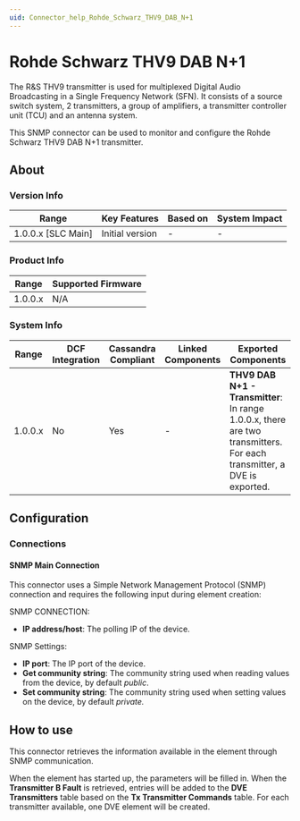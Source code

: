 ```yaml
---
uid: Connector_help_Rohde_Schwarz_THV9_DAB_N+1
---
```


# Rohde Schwarz THV9 DAB N+1

The R&S THV9 transmitter is used for multiplexed Digital Audio Broadcasting in a Single Frequency Network (SFN). It consists of a source switch system, 2 transmitters, a group of amplifiers, a transmitter controller unit (TCU) and an antenna system.

This SNMP connector can be used to monitor and configure the Rohde Schwarz THV9 DAB N+1 transmitter.

## About

### Version Info

| Range                | Key Features     | Based on     | System Impact     |
|----------------------|------------------|--------------|-------------------|
| 1.0.0.x [SLC Main]   | Initial version  | -            | -                 |

### Product Info

| Range     | Supported Firmware     |
|-----------|------------------------|
| 1.0.0.x   | N/A                    |

### System Info

| Range     | DCF Integration     | Cassandra Compliant     | Linked Components     | Exported Components                                                                                                    |
|-----------|---------------------|-------------------------|-----------------------|------------------------------------------------------------------------------------------------------------------------|
| 1.0.0.x   | No                  | Yes                     | -                     | **THV9 DAB N+1 - Transmitter**: In range 1.0.0.x, there are two transmitters. For each transmitter, a DVE is exported. |

## Configuration

### Connections

#### SNMP Main Connection

This connector uses a Simple Network Management Protocol (SNMP) connection and requires the following input during element creation:

SNMP CONNECTION:

- **IP address/host**: The polling IP of the device.

SNMP Settings:

- **IP port**: The IP port of the device.
- **Get community string**: The community string used when reading values from the device, by default *public*.
- **Set community string**: The community string used when setting values on the device, by default *private.*

## How to use

This connector retrieves the information available in the element through SNMP communication.

When the element has started up, the parameters will be filled in. When the **Transmitter B Fault** is retrieved, entries will be added to the **DVE Transmitters** table based on the **Tx Transmitter Commands** table. For each transmitter available, one DVE element will be created.
